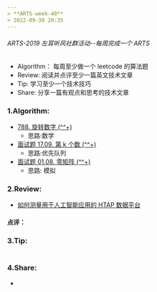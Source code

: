 ```yaml
---
> **ARTS-week-40**
> 2022-09-30 20:35
---
```



###### ARTS-2019 左耳听风社群活动--每周完成一个 ARTS
- Algorithm： 每周至少做一个 leetcode 的算法题
- Review: 阅读并点评至少一篇英文技术文章
- Tip: 学习至少一个技术技巧
- Share: 分享一篇有观点和思考的技术文章

### 1.Algorithm:

- [788. 旋转数字 (^^+)](https://leetcode.cn/submissions/detail/366858608/)  
  + 思路:数学
- [面试题 17.09. 第 k 个数 (^^+)](https://leetcode.cn/submissions/detail/368274215/)  
  + 思路:优先队列
- [面试题 01.08. 零矩阵 (^^+)](https://leetcode.cn/submissions/detail/368858335/)  
  + 思路: 模拟

### 2.Review:

- [如何测量用于人工智能应用的 HTAP 数据平台](https://splicemachine.com/blog/how-to-measure-an-htap-data-platform-for-ai-applications/)  

#### 点评：


### 3.Tip:

#### 


```java

```

### 4.Share:

- []()
